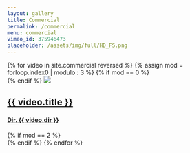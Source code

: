 ```yaml
---
layout: gallery
title: Commercial
permalink: /commercial
menu: commercial
vimeo_id: 375946473
placeholder: /assets/img/full/HD_FS.png
---
```


<div class="video-gallery">
{% for video in site.commercial reversed %}
  {% assign mod = forloop.index0 | modulo : 3 %}
  {% if mod == 0 %}
<div class="inner">
  {% endif %}
<a href="{{ video.url }}">
  <img src="{{ video.thumb }}">
  <h2 class="text-center">{{ video.title }}</h2>
  <h4 class="text-center">Dir. {{ video.dir }}</h4>
</a>
  {% if mod == 2 %}
</div>
  {% endif %}
{% endfor %}
</div>


